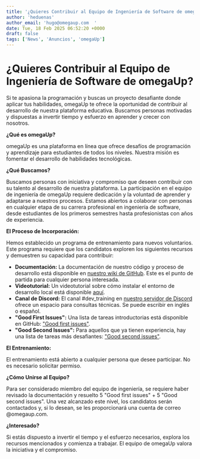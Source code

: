 ```yaml
---
title: '¿Quieres Contribuir al Equipo de Ingeniería de Software de omegaUp?'
author: 'heduenas'
author_email: 'hugo@omegaup.com  '
date: Tue, 18 Feb 2025 06:52:20 +0000
draft: false
tags: ['News', 'Anuncios', 'omegaUp']
---
```


# ¿Quieres Contribuir al Equipo de Ingeniería de Software de omegaUp?

Si te apasiona la programación y buscas un proyecto desafiante donde aplicar tus habilidades, omegaUp te ofrece la oportunidad de contribuir al desarrollo de nuestra plataforma educativa.  Buscamos personas motivadas y dispuestas a invertir tiempo y esfuerzo en aprender y crecer con nosotros.

**¿Qué es omegaUp?**

omegaUp es una plataforma en línea que ofrece desafíos de programación y aprendizaje para estudiantes de todos los niveles.  Nuestra misión es fomentar el desarrollo de habilidades tecnológicas.

**¿Qué Buscamos?**

Buscamos personas con iniciativa y compromiso que deseen contribuir con su talento al desarrollo de nuestra plataforma.  La participación en el equipo de ingeniería de omegaUp requiere dedicación y la voluntad de aprender y adaptarse a nuestros procesos. Estamos abiertos a colaborar con personas en cualquier etapa de su carrera profesional en ingeniería de software, desde estudiantes de los primeros semestres hasta profesionistas con años de experiencia.

**El Proceso de Incorporación:**

Hemos establecido un programa de entrenamiento para nuevos voluntarios.  Este programa requiere que los candidatos exploren los siguientes recursos y demuestren su capacidad para contribuir:

*   **Documentación:** La documentación de nuestro código y proceso de desarrollo está disponible en [nuestro wiki de GitHub](https://github.com/omegaup/omegaup/wiki).  Este es el punto de partida para cualquier persona interesada.
*   **Videotutorial:** Un videotutorial sobre cómo instalar el entorno de desarrollo local está disponible [aquí](https://www.youtube.com/watch?v=H1PG4Dvje88).
*   **Canal de Discord:**  El canal \#dev\_training en [nuestro servidor de Discord](https://discord.com/invite/K3JFd9d3wk) ofrece un espacio para consultas técnicas. Se puede escribir en inglés o español.
*   **"Good First Issues":**  Una lista de tareas introductorias está disponible en GitHub: ["Good first issues"](https://github.com/omegaup/omegaup/issues?q=is%3Aissue+is%3Aopen+label%3A%22Good+first+issue%22).
*   **"Good Second Issues":**  Para aquellos que ya tienen experiencia, hay una lista de tareas más desafiantes: ["Good second issues"](https://github.com/omegaup/omegaup/issues?q=is%3Aissue+is%3Aopen+label%3A%22Good+second+issue%22).

**El Entrenamiento:**

El entrenamiento está abierto a cualquier persona que desee participar.  No es necesario solicitar permiso.

**¿Cómo Unirse al Equipo?**

Para ser considerado miembro del equipo de ingeniería, se requiere haber revisado la documentación y resuelto 5 "Good first issues" + 5 "Good second issues".  Una vez alcanzado este nivel, los candidatos serán contactados y, si lo desean, se les proporcionará una cuenta de correo @omegaup.com.

**¿Interesado?**

Si estás dispuesto a invertir el tiempo y el esfuerzo necesarios, explora los recursos mencionados y comienza a trabajar.  El equipo de omegaUp valora la iniciativa y el compromiso.
